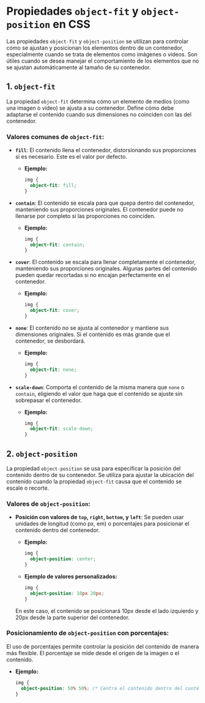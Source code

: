# **Propiedades `object-fit` y `object-position` en CSS**

Las propiedades `object-fit` y `object-position` se utilizan para controlar cómo se ajustan y posicionan los elementos dentro de un contenedor, especialmente cuando se trata de elementos como imágenes o vídeos. Son útiles cuando se desea manejar el comportamiento de los elementos que no se ajustan automáticamente al tamaño de su contenedor.

## **1. `object-fit`**

La propiedad `object-fit` determina cómo un elemento de medios (como una imagen o vídeo) se ajusta a su contenedor. Define cómo debe adaptarse el contenido cuando sus dimensiones no coinciden con las del contenedor.

### **Valores comunes de `object-fit`:**

- **`fill`**: El contenido llena el contenedor, distorsionando sus proporciones si es necesario. Este es el valor por defecto.
  
  - **Ejemplo:**
    ```css
    img {
      object-fit: fill;
    }
    ```

- **`contain`**: El contenido se escala para que quepa dentro del contenedor, manteniendo sus proporciones originales. El contenedor puede no llenarse por completo si las proporciones no coinciden.
  
  - **Ejemplo:**
    ```css
    img {
      object-fit: contain;
    }
    ```

- **`cover`**: El contenido se escala para llenar completamente el contenedor, manteniendo sus proporciones originales. Algunas partes del contenido pueden quedar recortadas si no encajan perfectamente en el contenedor.
  
  - **Ejemplo:**
    ```css
    img {
      object-fit: cover;
    }
    ```

- **`none`**: El contenido no se ajusta al contenedor y mantiene sus dimensiones originales. Si el contenido es más grande que el contenedor, se desbordará.
  
  - **Ejemplo:**
    ```css
    img {
      object-fit: none;
    }
    ```

- **`scale-down`**: Comporta el contenido de la misma manera que `none` o `contain`, eligiendo el valor que haga que el contenido se ajuste sin sobrepasar el contenedor.

  - **Ejemplo:**
    ```css
    img {
      object-fit: scale-down;
    }
    ```

## **2. `object-position`**

La propiedad `object-position` se usa para especificar la posición del contenido dentro de su contenedor. Se utiliza para ajustar la ubicación del contenido cuando la propiedad `object-fit` causa que el contenido se escale o recorte.

### **Valores de `object-position`:**

- **Posición con valores de `top`, `right`, `bottom`, y `left`**:
  Se pueden usar unidades de longitud (como px, em) o porcentajes para posicionar el contenido dentro del contenedor.
  
  - **Ejemplo:**
    ```css
    img {
      object-position: center;
    }
    ```
  
  - **Ejemplo de valores personalizados:**
    ```css
    img {
      object-position: 10px 20px;
    }
    ```

  En este caso, el contenido se posicionará 10px desde el lado izquierdo y 20px desde la parte superior del contenedor.

### **Posicionamiento de `object-position` con porcentajes:**
El uso de porcentajes permite controlar la posición del contenido de manera más flexible. El porcentaje se mide desde el origen de la imagen o el contenido.

- **Ejemplo:**
  ```css
  img {
    object-position: 50% 50%; /* Centra el contenido dentro del contenedor */
  }
